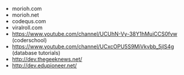 - morioh.com
- morioh.net
- codequs.com
- viralroll.com
- https://www.youtube.com/channel/UCUhN-Vy-38Y1hMuiCCS0fvw (coderschool)
- https://www.youtube.com/channel/UCxcOPU5S9MiVkvbb_5jlS4g (database tutorials)
- http://dev.thegeeknews.net/
- http://dev.edupioneer.net/
